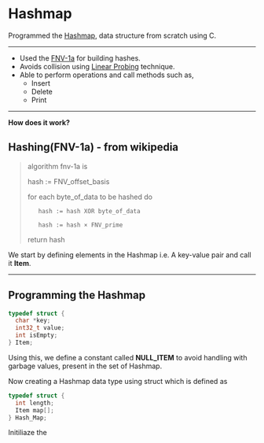 # Hashmap

Programmed the [Hashmap](https://en.wikipedia.org/wiki/Hash_table#:~:text=In%20computing%2C%20a%20hash%20table,that%20maps%20keys%20to%20values.), data structure from scratch using C.

---

- Used the [FNV-1a](https://en.wikipedia.org/wiki/Fowler%E2%80%93Noll%E2%80%93Vo_hash_function) for building hashes.
- Avoids collision using [Linear Probing](https://en.wikipedia.org/wiki/Linear_probing) technique.
- Able to perform operations and call methods such as,
    - Insert
    - Delete
    - Print

---
**How does it work?**

## Hashing(FNV-1a) - from wikipedia
>algorithm fnv-1a is
>
>    hash := FNV_offset_basis
>
>    for each byte_of_data to be hashed do
>
>        hash := hash XOR byte_of_data
>
>        hash := hash × FNV_prime
>
>    return hash 

We start by defining elements in the Hashmap i.e. A key-value pair and call it **Item**.

---
## Programming the Hashmap
```c
typedef struct {
  char *key;
  int32_t value;
  int isEmpty;
} Item;
```
Using this, we define a constant called **NULL_ITEM** to avoid handling with garbage values,
present in the set of Hashmap.

Now creating a Hashmap data type using struct which is defined as
```c
typedef struct {
  int length;
  Item map[];
} Hash_Map;
```

Initiliaze the 
